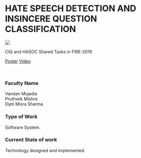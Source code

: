# HATE SPEECH DETECTION AND INSINCERE QUESTION CLASSIFICATION

![](20.%20HATE%20SPEECH%20DETECTION%20AND%20INSINCERE%20QUESTION%20CLASSIFICATION.png)

CIQ and HASOC Shared Tasks in FIRE-2019

[Poster](20.%20HATE%20SPEECH%20DETECTION%20AND%20INSINCERE%20QUESTION%20CLASSIFICATION.pdf)
[Video](controls)

<br>


### Faculty Name

Vandan Mujadia<br>
Pruthwik Mishra<br>
Dipti Misra Sharma


### Type of Work

Software System.


### Current State of work

Technology designed and implemented.
